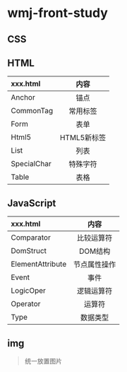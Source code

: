 # wmj-front-study
## CSS
## HTML
|xxx.html|内容
|:-|:-:|
|Anchor|锚点
|CommonTag|常用标签
|Form|表单
|Html5|HTML5新标签
|List|列表
|SpecialChar|特殊字符
|Table|表格
## JavaScript
|xxx.html|内容
|:-|:-:|
|Comparator|比较运算符
|DomStruct|DOM结构
|ElementAttribute|节点属性操作
|Event|事件
|LogicOper|逻辑运算符
|Operator|运算符
|Type|数据类型
## img
> 统一放置图片
